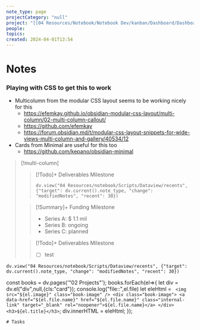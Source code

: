 ```yaml
---
note_type: page
projectCategory: "null"
project: "[[04 Resources/Notebook/Notebook Dev/kanban/Dashboard/Dashboard.md|Dashboard]]"
people: 
topics: 
created: 2024-04-01T13:54
---
```

# Notes
### Playing with CSS to get this to work
- Multicolumn from the modular CSS layout seems to be working nicely for this
	- https://efemkay.github.io/obsidian-modular-css-layout/multi-column/02-multi-column-callout/
	- https://github.com/efemkay
	- https://forum.obsidian.md/t/modular-css-layout-snippets-for-wide-views-multi-column-and-gallery/40534/12
- Cards from Minimal are useful for this too
	- https://github.com/kepano/obsidian-minimal

> [!multi-column]
> > [!Todo]+ Deliverables Milestone
> > ```dataviewjs 
> > dv.view("04 Resources/notebook/Scripts/Dataview/recents", {"target": dv.current().note_type, "change": "modifiedNotes", "recent": 30})
> > ```
> 
> > [!Summary]+ Funding Milestone
> > - Series A: $ 1.1 mil
> > - Series B: ongoing
> > - Series C: planned
> 
> > [!Todo]+ Deliverables Milestone
> > - [ ] test

```dataviewjs 
dv.view("04 Resources/notebook/Scripts/Dataview/recents", {"target": dv.current().note_type, "change": "modifiedNotes", "recent": 30})
```

const books = dv.pages('"02 Projects"');
books.forEach(el=>{
	let div = dv.el("div",null,{cls:"card"});
	console.log("file::",el.file)
  let eleHtml = `
		<img src="${el.image}" class="book-image" />
		<div class="book-image">
			<a data-href="${el.file.name}" href="${el.file.name}" class="internal-link" target="_blank" rel="noopener">${el.file.name}</a>
		</div>
		<h3>${el.title}</h3>`;
  div.innerHTML = eleHtml;
});

```
# Tasks
